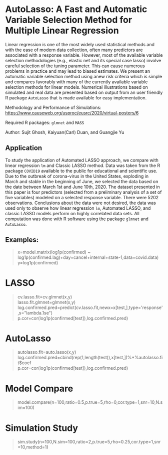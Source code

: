 # AutoLasso: A Fast and Automatic Variable Selection Method for Multiple Linear Regression

Linear regression is one of the most widely used statistical methods and with the ease of modern data collection, often many predictors are associated with a response variable. However, most of the available variable selection methodologies (e.g., elastic net and its special case lasso) involve careful selection of the tuning parameter. This can cause numerous problems in practice and may lead to biased estimates. We present an automatic variable selection method using anew risk criteria which is simple and compares favorably with many of the currently available variable selection methods for linear models. Numerical illustrations based on simulated and real data are presented based on output from an user friendly R package `AutoLasso` that is made available for easy implementation.

Methodology and Performance of Simulations: https://www.causeweb.org/usproc/eusrc/2020/virtual-posters/6

Required R packages: `glmnet` and `MASS`

Author: Sujit Ghosh, Kaiyuan(Carl) Duan, and Guangjie Yu

## Application

To study the application of Automated LASSO approach, we compare with linear regression `lm` and Classic LASSO method. Data was taken from the R package `COVID19` available to the public for educational and scientific use. Due to the outbreak of corona-virus in the United States, exploding in March and stable in the beginning of June, we selected the data based on the date between March 1st and June 10th, 2020. The dataset presented in this paper is four predictors (selected from a preliminary analysis of a set of five variables) modeled on a selected response variable. There were 5202 observations. Conclusions about the data were not desired, the data was used only to observe how linear regression `lm`, Automated LASSO, and classic LASSO models perform on highly correlated data sets. All computation was done with R software using the package `glmnet` and `AutoLasso`.

## Examples:
  > x=model.matrix(log1p(confirmed) ~ log1p(confirmed.lag)+day+cancel+internal+state-1,data=covid.data)  
  > y=log1p(confirmed)
# LASSO
  > cv.lasso.fit=cv.glmnet(x,y)  
  > lasso.fit.glmnet=glmnet(x,y)  
  > log.confirmed.pred=predict(cv.lasso.fit,newx=x[test,],type='response',s="lambda.1se")  
  > p.cor=cor(log1p(confirmed[test]),log.confirmed.pred)
# AutoLasso
  > autolasso.fit=auto.lasso(x,y)  
  > log.confirmed.pred=cbind(rep(1,length(test)),x[test,])%*%autolasso.fit$coef  
  > p.cor=cor(log1p(confirmed[test]),log.confirmed.pred)
# Model Compare
  > model.compare(n=100,ratio=0.5,p.true=5,rho=0,cor.type=1,snr=10,N.sim=100)
# Simulation Study  
  > sim.study(n=100,N.sim=100,ratio=2,p.true=5,rho=0.25,cor.type=1,snr=10,method=1)
